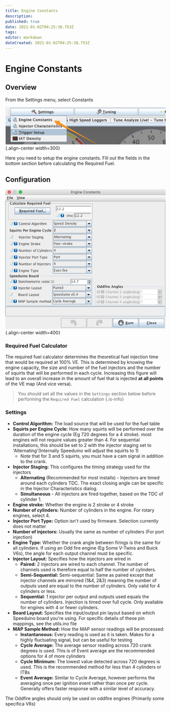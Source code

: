 ```yaml
---
title: Engine Constants
description: 
published: true
date: 2021-01-02T04:25:38.753Z
tags: 
editor: markdown
dateCreated: 2021-01-02T04:25:38.753Z
---
```


# Engine Constants
## Overview

From the Settings menu, select Constants

![TS_8.png](/img/TunerStudio/TS_8.png){.align-center width=300}

Here you need to setup the engine constants. Fill out the fields in the bottom section before calculating the Required Fuel.

## Configuration

![engine.png](/img/constants/engine.png){.align-center width=400}

### Required Fuel Calculator
The required fuel calculator determines the theoretical fuel injection time that would be required at 100% VE. This is determined by knowing the engine capacity, the size and number of the fuel injectors and the number of squirts that will be performed in each cycle. Increasing this figure will lead to an overall increase in the amount of fuel that is injected **at all points** of the VE map (And vice versa).

> You should set all the values in the `Settings` section below before performing the `Required Fuel` calculation
{.is-info}


### Settings
- **Control Algorithm:** The load source that will be used for the fuel table
- **Squirts per Engine Cycle:** How many squirts will be performed over the duration of the engine cycle (Eg 720 degrees for a 4 stroke). most engines will not require values greater than 4. For sequential installations, this should be set to 2 with the injector staging set to 'Alternating'(Internally Speeduino will adjust the squirts to 1)
  - Note that for 3 and 5 squirts, you must have a cam signal in addition to the crank.
- **Injector Staging:** This configures the timing strategy used for the injectors
  - **Alternating** (Recommended for most installs) - Injectors are timed around each cylinders TDC. The exact closing angle can be specific in the Injector Characteristics dialog.
  - **Simultaneous** - All injectors are fired together, based on the TDC of cylinder 1.
- **Engine stroke:** Whether the engine is 2 stroke or 4 stroke
- **Number of cylinders:** Number of cylinders in the engine. For rotary engines, select 4.
- **Injector Port Type:** Option isn't used by firmware. Selection currently does not matter
- **Number of injectors:** Usually the same as number of cylinders (For port injection)
- **Engine Type:** Whether the crank angle between firings is the same for all cylinders. If using an Odd fire engine (Eg Some V-Twins and Buick V6s), the angle for each output channel must be specific.
- **Injector Layout:** Specifies how the injectors are wired in
  - **Paired:** 2 injectors are wired to each channel. The number of channels used is therefore equal to half the number of cylinders.
  - **Semi-Sequential:** Semi-sequential: Same as paired except that injector channels are mirrored (1&4, 2&3) meaning the number of outputs used are equal to the number of cylinders. Only valid for 4 cylinders or less.
  - **Sequential**: 1 injector per output and outputs used equals the number of cylinders. Injection is timed over full cycle. Only available for engines with 4 or fewer cylinders.
- **Board Layout:** Specifies the input/output pin layout based on which Speeduino board you're using. For specific details of these pin mappings, see the utils.ino file
- **MAP Sample Method:** How the MAP sensor readings will be processed:
  - **Instantaneous:** Every reading is used as it is taken. Makes for a highly fluctuating signal, but can be useful for testing
  - **Cycle Average:** The average sensor reading across 720 crank degrees is used. This is of Event average are the recommended options for 4 of more cylinders
  - **Cycle Minimum:** The lowest value detected across 720 degrees is used. This is the recommended method for less than 4 cylinders or ITBs
  - **Event Average:** Similar to Cycle Average, however performs the averaging once per ignition event rather than once per cycle. Generally offers faster response with a similar level of accuracy. 
    
The Oddfire angles should only be used on oddfire engines (Primarily some specifica V6s)